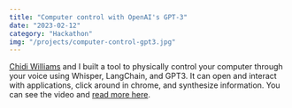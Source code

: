 ```yaml
---
title: "Computer control with OpenAI's GPT-3"
date: "2023-02-12"
category: "Hackathon"
img: "/projects/computer-control-gpt3.jpg"
---
```


[Chidi Williams](https://chidiwilliams.com/) and I built a tool to physically control your computer through your voice using Whisper, LangChain, and GPT3. It can open and interact with applications, click around in chrome, and synthesize information. You can see the video and [read more here](https://harries.co/ea-hackathon-gpt-automator-and-langchain/).
